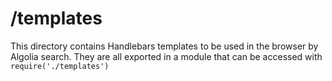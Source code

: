 # /templates

This directory contains Handlebars templates to be used in the browser
by Algolia search. They are all exported in a module that can be accessed with
`require('./templates')`